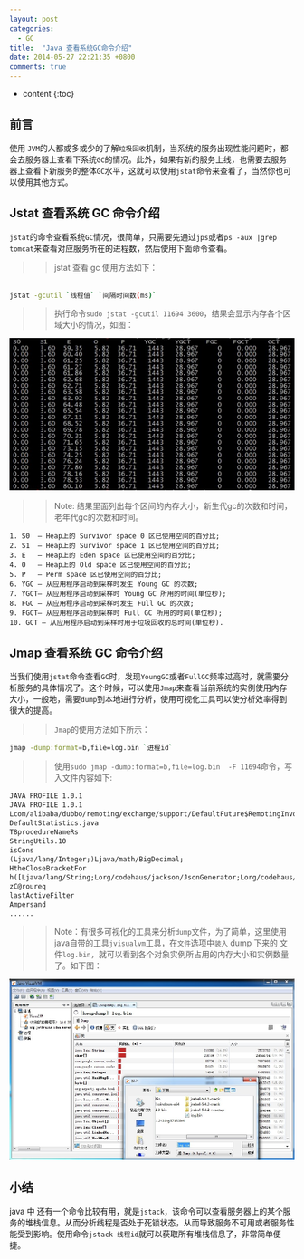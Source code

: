 ```yaml
---
layout: post
categories: 
  - GC
title:  "Java 查看系统GC命令介绍"
date: 2014-05-27 22:21:35 +0800
comments: true
---
```


* content
{:toc}

## <a id="Intro">前言</a>

使用	`JVM`的人都或多或少的了解`垃圾回收`机制，当系统的服务出现性能问题时，都会去服务器上查看下系统`GC`的情况。此外，如果有新的服务上线，也需要去服务器上查看下新服务的整体`GC`水平，这就可以使用`jstat`命令来查看了，当然你也可以使用其他方式。
	

## <a id="Jstat">Jstat 查看系统 GC 命令介绍</a>

`jstat`的命令查看系统`GC`情况，很简单，只需要先通过`jps`或者`ps -aux |grep tomcat`来查看对应服务所在的进程数，然后使用下面命令查看。

>> jstat 查看 gc 使用方法如下：  

``` bash

jstat -gcutil `线程值` `间隔时间数(ms)`
```

>> 执行命令`sudo jstat -gcutil 11694 3600`，结果会显示内存各个区域大小的情况，如图：

<img src="/images/2014/05/jstat-gc.jpg" />

>> Note: 结果里面列出每个区间的内存大小，新生代gc的次数和时间，老年代gc的次数和时间。	

	1. S0  — Heap上的 Survivor space 0 区已使用空间的百分比;
	2. S1  — Heap上的 Survivor space 1 区已使用空间的百分比;
	3. E   — Heap上的 Eden space 区已使用空间的百分比;
	4. O   — Heap上的 Old space 区已使用空间的百分比;
	5. P   — Perm space 区已使用空间的百分比;
	6. YGC — 从应用程序启动到采样时发生 Young GC 的次数;
	7. YGCT– 从应用程序启动到采样时 Young GC 所用的时间(单位秒);
	8. FGC — 从应用程序启动到采样时发生 Full GC 的次数;
	9. FGCT– 从应用程序启动到采样时 Full GC 所用的时间(单位秒);
	10. GCT — 从应用程序启动到采样时用于垃圾回收的总时间(单位秒).

<!-- more -->

## <a id="Jmap">Jmap 查看系统 GC 命令介绍</a>

当我们使用`jstat`命令查看`GC`时，发现`YoungGC`或者`FullGC`频率过高时，就需要分析服务的具体情况了。这个时候，可以使用`Jmap`来查看当前系统的实例使用内存大小，一般地，需要`dump`到本地进行分析，使用可视化工具可以使分析效率得到很大的提高。

>> `Jmap`的使用方法如下所示：  

``` bash
jmap -dump:format=b,file=log.bin `进程id`    
```

>> 使用`sudo jmap -dump:format=b,file=log.bin  -F 11694`命令，写入文件内容如下:
    
	JAVA PROFILE 1.0.1
	JAVA PROFILE 1.0.1
	Lcom/alibaba/dubbo/remoting/exchange/support/DefaultFuture$RemotingInvocationTimeoutScan;
	DefaultStatistics.java
	T8procedureNameRs
	StringUtils.10
	isCons
	(Ljava/lang/Integer;)Ljava/math/BigDecimal;
	HtheCloseBracketFor
	h([Ljava/lang/String;Lorg/codehaus/jackson/JsonGenerator;Lorg/codehaus/jackson/map/SerializerProvider;Lorg/codehaus/jackson/map/JsonSerializer;)V
	zC@roureq
	lastActiveFilter
	Ampersand
	......

>> Note：有很多可视化的工具来分析`dump`文件，为了简单，这里使用java自带的工具`jvisualvm`工具，在`文件`选项中`装入` dump 下来的 文件`log.bin`，就可以看到各个对象实例所占用的内存大小和实例数量了。如下图：

<img src="/images/2014/05/jmap-gc.jpg" />

## <a id="Finally">小结</a>

java 中 还有一个命令比较有用，就是`jstack`，该命令可以查看服务器上的某个服务的堆栈信息。从而分析线程是否处于死锁状态，从而导致服务不可用或者服务性能受到影响。使用命令`jstack 线程id`就可以获取所有堆栈信息了，非常简单便捷。
